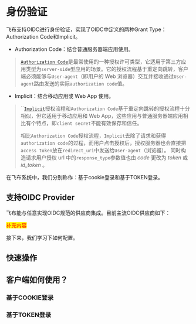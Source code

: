 # 身份验证

飞布支持OIDC进行身份验证，实现了OIDC中定义的两种Grant Type：Authorization Code和Implicit。

* Authorization Code：结合普通服务器端应用使用。

> &#x20;[`Authorization Code`](https://www.cnblogs.com/Wddpct/p/8976480.html#5-%E6%8E%88%E6%9D%83%E8%AE%B8%E5%8F%AFauthorization-grant)是最常使用的一种授权许可类型，它适用于第三方应用类型为`server-side`型应用的场景。它的授权流程基于重定向跳转，客户端必须能够与`User-agent`（即用户的 Web 浏览器）交互并接收通过`User-agent`路由发送的实际`authorization code`值。

* Implicit：结合移动应用或 Web App 使用。

> ``[`Implicit`](https://www.cnblogs.com/Wddpct/p/8976480.html#5-%E6%8E%88%E6%9D%83%E8%AE%B8%E5%8F%AFauthorization-grant)授权流程和`Authorization Code`基于重定向跳转的授权流程十分相似，但它适用于移动应用和 Web App，这些应用与普通服务器端应用相比有个特点，即`client secret`不能有效保存和信任。
>
> 相比`Authorization Code`授权流程，`Implicit`去除了请求和获得`authorization code`的过程，而用户点击授权后，授权服务器也会直接把`access token`放在`redirect_uri`中发送给`User-agent`（浏览器）。 同时构造请求用户授权 url 中的`response_type`参数值也由 _code_ 更改为 _token_ 或 _id\_token_ 。

在飞布系统中，我们分别称作：基于cookie登录和基于TOKEN登录。

## 支持OIDC Provider

飞布能与任意实现OIDC规范的供应商集成。目前主流OIDC供应商如下：

<mark style="color:red;">补充内容</mark>



接下来，我们学习下如何配置。

## 快速操作







## 客户端如何使用？

### 基于COOKIE登录





### 基于TOKEN登录









